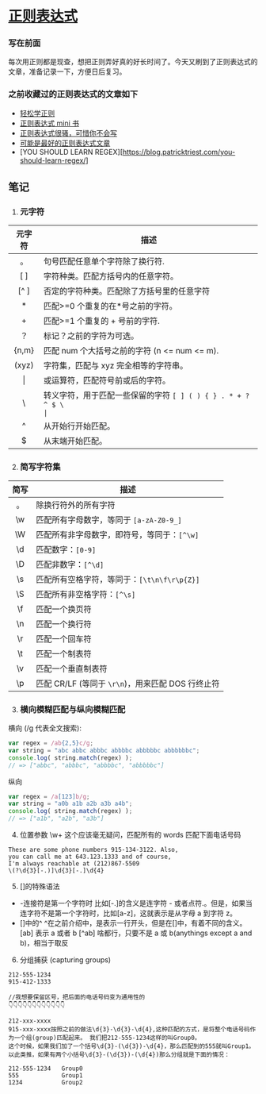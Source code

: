# [正则表达式](https://github.com/yihong0618/gitblog/issues/11)

### 写在前面
每次用正则都是现查，想把正则弄好真的好长时间了。今天又刷到了正则表达式的文章，准备记录一下，方便日后复习。
###  之前收藏过的正则表达式的文章如下

- [轻松学正则](https://github.com/ziishaned/learn-regex/blob/master/translations/README-cn.md)
- [正则表达式 mini 书](https://github.com/qdlaoyao/js-regex-mini-book)
- [正则表达式很骚，可惜你不会写](https://github.com/qdlaoyao/js-regex-mini-book)
- [可能是最好的正则表达式文章](https://juejin.im/post/5b5db5b8e51d4519155720d2)
- [YOU SHOULD LEARN REGEX][https://blog.patricktriest.com/you-should-learn-regex/]

## 笔记
1. ### 元字符
|元字符 | 描述 |
|:----:|----|
|。|句号匹配任意单个字符除了换行符.|
|[ ]|字符种类。匹配方括号内的任意字符。|
|[^ ]|否定的字符种类。匹配除了方括号里的任意字符 |
|*|匹配>=0 个重复的在*号之前的字符。|
|+|匹配>=1 个重复的 + 号前的字符.
|？|标记？之前的字符为可选。|
|{n,m}|匹配 num 个大括号之前的字符 (n <= num <= m).|
|(xyz)|字符集，匹配与 xyz 完全相等的字符串。|
|&#124;|或运算符，匹配符号前或后的字符。|
|&#92;|转义字符，用于匹配一些保留的字符 <code>[ ] ( ) { } . * + ? ^ $ \ &#124;</code>|
|^|从开始行开始匹配。|
|$|从末端开始匹配。|
2. ### 简写字符集
|简写 | 描述 |
|:----:|----|
|。|除换行符外的所有字符 |
|\w|匹配所有字母数字，等同于 `[a-zA-Z0-9_]`|
|\W|匹配所有非字母数字，即符号，等同于：`[^\w]`|
|\d|匹配数字：`[0-9]`|
|\D|匹配非数字：`[^\d]`|
|\s|匹配所有空格字符，等同于：`[\t\n\f\r\p{Z}]`|
|\S|匹配所有非空格字符：`[^\s]`|
|\f|匹配一个换页符 |
|\n|匹配一个换行符 |
|\r|匹配一个回车符 |
|\t|匹配一个制表符 |
|\v|匹配一个垂直制表符 |
|\p|匹配 CR/LF (等同于 `\r\n`)，用来匹配 DOS 行终止符 |
3. ### 横向模糊匹配与纵向模糊匹配
横向 (/g 代表全文搜索):
```javascript
var regex = /ab{2,5}c/g;
var string = "abc abbc abbbc abbbbc abbbbbc abbbbbbc";
console.log( string.match(regex) ); 
// => ["abbc", "abbbc", "abbbbc", "abbbbbc"]
```
纵向
```javascript
var regex = /a[123]b/g;
var string = "a0b a1b a2b a3b a4b";
console.log( string.match(regex) ); 
// => ["a1b", "a2b", "a3b"]
````
4. 位置参数
\w+ 这个应该毫无疑问，匹配所有的 words
匹配下面电话号码
```
These are some phone numbers 915-134-3122. Also,
you can call me at 643.123.1333 and of course,
I'm always reachable at (212)867-5509
\(?\d{3}[-.)]\d{3}[-.]\d{4}
```
5. []的特殊语法
- -连接符是第一个字符时
比如[-.]的含义是连字符 - 或者点符.。但是，如果当连字符不是第一个字符时，比如[a-z]，这就表示是从字母 a 到字符 z。
- []中的^
^在之前介绍中，是表示一行开头，但是在[]中，有着不同的含义。 [ab] 表示 a 或者 b [^ab] 啥都行，只要不是 a 或 b(anythings except a and b)，相当于取反
6. 分组捕获 (capturing groups)
```
212-555-1234
915-412-1333

//我想要保留区号，把后面的电话号码变为通用性的
👇👇👇👇👇👇👇👇👇👇👇👇

212-xxx-xxxx
915-xxx-xxxx按照之前的做法\d{3}-\d{3}-\d{4},这种匹配的方式，是将整个电话号码作为一个组(group)匹配起来。 我们把212-555-1234这样的叫Group0。
这个时候，如果我们加了一个括号\d{3}-(\d{3})-\d{4}，那么匹配到的555就叫Group1。
以此类推，如果有两个小括号\d{3}-(\d{3})-(\d{4})那么分组就是下面的情况：

212-555-1234   Group0
555            Group1
1234           Group2

```
